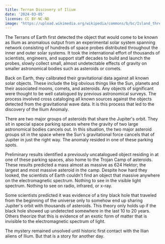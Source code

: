 ```yaml
---
title: Terran Discovery of Ilium
date: '2024-03-05'
license: CC BY-NC-ND
image: "https://upload.wikimedia.org/wikipedia/commons/b/bc/Island_three_view_from_endcap.jpg"
---
```


The Terrans of Earth first detected the object that would come to be known as Ilium as anomalous output from an experimental solar system spanning network consisting of hundreds of space probes distributed throughout the inner and outer solar systems. It took the international effort of thousands of scientists, engineers, and support staff decades to build and launch the probes, slowly collect small, almost undetectable effects of gravity on smaller astronomical bodies such as asteroids or comets.

Back on Earth, they calibrated their gravitational data against all known solar objects. These include the big obvious things like the Sun, planets and their associated moons, comets, and asteroids. Any objects of significant were thought to be well catalogued by previous astronomical surveys. The process involved cross cataloging all known sources against the objects detected from the gravitational wave data. It is this process that led to the discovery of the Ilium Anomaly.

There are two major groups of asteroids that share the Jupiter's orbit. They sit in special space parking spaces where the gravity of two large astronomical bodies cancels out. In this situation, the two major asteroid groups sit in the space where the Sun's gravitational force cancels that of Jupiter in just the right way. The anomaly resided in one of these parking spots.

Preliminary results identified a previously uncatalogued object residing in at one of these parking spaces, also home to the Trojan Camp of asteroids. These results predicted a mass almost as massive as 624 Hektor; the largest and most massive asteroid in the camp. Despite how hard they looked, the scientists of Earth couldn't find an object that massive anywhere on the electromagnetic spectrum. Nothing to see in the visible light spectrum. Nothing to see on radio, infrared, or x-ray.

Some scientists predicted it was evidence of a tiny black hole that traveled from the beginning of the universe only to somehow end up sharing Jupiter's orbit with thousands of asteroids. This theory only holds up if the black hole showed up undetected somewhere in the last 10 to 20 years. Others theorize that this is evidence of an exotic form of matter that is invisible to the electromagnetic spectrum of light.

The mystery remained unsolved until historic first contact with the Ilian aliens of Ilium. But that is a story for another day.